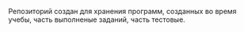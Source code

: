 ﻿Репозиторий создан для хранения программ, созданных во время учебы, часть выполненые заданий, часть тестовые.
